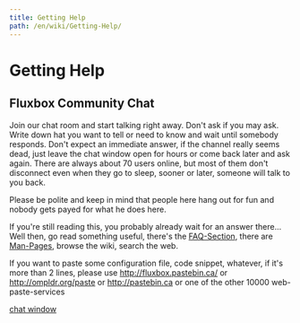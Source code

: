 ```yaml
---
title: Getting Help
path: /en/wiki/Getting-Help/
---
```

# Getting Help
## Fluxbox Community Chat
Join our chat room and start talking right away. Don't ask if you may ask. Write down hat you want to tell or need to know and
wait until somebody responds. Don't expect an immediate answer, if the channel really seems dead, just leave the
chat window open for hours or come back later and ask again.
There are always about 70 users online, but most of them don't disconnect even when they go to sleep, sooner or later, someone will talk to you back.

Please be polite and keep in mind that people here hang out for fun and nobody gets payed for what he does here.

If you're still reading this, you probably already wait for an answer there...
Well then, go read something useful, there's the [FAQ-Section](), there are [Man-Pages](), browse the wiki, search the web.

If you want to paste some configuration file, code snippet, whatever, if it's more than 2 lines,
please use http://fluxbox.pastebin.ca/ or http://ompldr.org/paste or http://pastebin.ca or one of the other 10000 web-paste-services

<a href='IRC-Chat' onclick="event.preventDefault();window.open('/fluxbox-wiki/iframe/', '_blank', 'toolbar=no,menubar=no,titlebar=no,height=600,width=800')">chat window</a>
